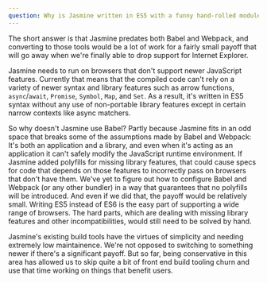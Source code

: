 ```yaml
---
question: Why is Jasmine written in ES5 with a funny hand-rolled module system? Why not use Babel and Webpack?
---
```


The short answer is that Jasmine predates both Babel and Webpack, and converting
to those tools would be a lot of work for a fairly small payoff that will go
away when we're finally able to drop support for Internet Explorer.

Jasmine needs to run on browsers that don't support newer JavaScript features.
Currently that means that the compiled code can't rely on a variety of newer
syntax and library features such as arrow functions, `async`/`await`, `Promise`,
`Symbol`, `Map`, and `Set`. As a result, it's written in ES5 syntax without any
use of non-portable library features except in certain narrow contexts like
async matchers.

So why doesn't Jasmine use Babel? Partly because Jasmine fits in an odd space
that breaks some of the assumptions made by Babel and Webpack: It's both an
application and a library, and even when it's acting as an application it
can't safely modify the JavaScript runtime environment. If Jasmine added
polyfills for missing library features, that could cause specs for code that
depends on those features to incorrectly pass on browsers that don't have them.
We've yet to figure out how to configure Babel and Webpack (or any other
bundler) in a way that guarantees that no polyfills will be introduced. And
even if we did that, the payoff would be relatively small. Writing ES5 instead
of ES6 is the easy part of supporting a wide range of browsers. The hard parts,
which are dealing with missing library features and other incompatibilities,
would still need to be solved by hand.

Jasmine's existing build tools have the virtues of simplicity and needing
extremely low maintainence. We're not opposed to switching to something newer
if there's a significant payoff. But so far, being conservative in this area
has allowed us to skip quite a bit of front end build tooling churn and use
that time working on things that benefit users.

